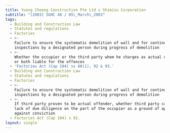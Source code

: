 ```yaml
---
title: Yuong Cheong Construction Pte Ltd v Shimizu Corporation
subtitle: "[2003] SGHC 48 / 05\_March\_2003"
tags:
  - Building and Construction Law
  - Statutes and regulations
  - Factories
  - >-
    Failure to ensure the systematic demolition of wall and for continuing
    inspections by a designated person during progress of demolition
  - >-
    Whether the occupier or the third party whom he charges as actual offender
    or both liable for the offences
  - 'Factories Act (Cap 104) ss 88(1), 92 & 93.'
  - Building and Construction Law
  - Statutes and regulations
  - Factories
  - >-
    Failure to ensure the systematic demolition of wall and for continuing
    inspections by a designated person during progress of demolition
  - >-
    If third party proven to be actual offender, whether third party can rely on
    lack of due diligence on the part of the occupier as a ground of appeal
    against conviction
  - Factories Act (Cap 104) s 92.
layout: single
---
```


